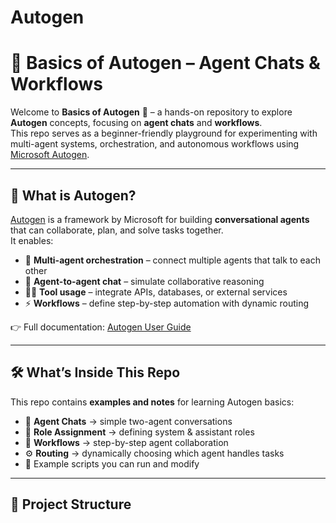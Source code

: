 # Autogen

# 🤖 Basics of Autogen – Agent Chats & Workflows

Welcome to **Basics of Autogen** 🚀 – a hands-on repository to explore **Autogen** concepts, focusing on **agent chats** and **workflows**.  
This repo serves as a beginner-friendly playground for experimenting with multi-agent systems, orchestration, and autonomous workflows using [Microsoft Autogen](https://github.com/microsoft/autogen).  

---

## 📘 What is Autogen?
[Autogen](https://github.com/microsoft/autogen) is a framework by Microsoft for building **conversational agents** that can collaborate, plan, and solve tasks together.  
It enables:  
- 🔗 **Multi-agent orchestration** – connect multiple agents that talk to each other  
- 💬 **Agent-to-agent chat** – simulate collaborative reasoning  
- 🧑‍💻 **Tool usage** – integrate APIs, databases, or external services  
- ⚡ **Workflows** – define step-by-step automation with dynamic routing  

👉 Full documentation: [Autogen User Guide](https://microsoft.github.io/autogen/stable/user-guide/agentchat-user-guide/index.html)

---

## 🛠️ What’s Inside This Repo
This repo contains **examples and notes** for learning Autogen basics:  

- 🤝 **Agent Chats** → simple two-agent conversations  
- 🧠 **Role Assignment** → defining system & assistant roles  
- 📡 **Workflows** → step-by-step agent collaboration  
- ⚙️ **Routing** → dynamically choosing which agent handles tasks  
- 📂 Example scripts you can run and modify  

---

## 📂 Project Structure

